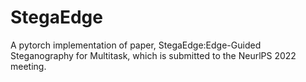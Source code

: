 # StegaEdge
A pytorch implementation of paper, StegaEdge:Edge-Guided Steganography for Multitask, which is submitted to the NeurlPS 2022 meeting.
